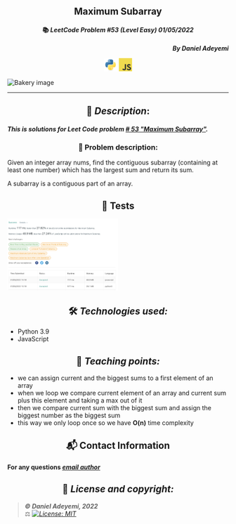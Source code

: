 ## <div align="center">Maximum Subarray</div>

#### <div align="center">📚 _LeetCode Problem #53 (**Level Easy**) 01/05/2022_ </div>

**_<p align="right">By Daniel Adeyemi_**</p>

<p align="center">

<img src="https://raw.githubusercontent.com/devicons/devicon/master/icons/python/python-original.svg" alt="python" width="30"/>
<img alt="JavaScript" width="30px" src="https://raw.githubusercontent.com/github/explore/80688e429a7d4ef2fca1e82350fe8e3517d3494d/topics/javascript/javascript.png" />
</p>

<div><img src="https://st2.depositphotos.com/1001201/5314/i/950/depositphotos_53145427-stock-photo-problem-and-confusion-of-businessman.jpg" alt="Bakery image" width="50%" display="block" margin-left="auto" margin-right="auto"/></div>

---

## <div align="center"> 🚩 _Description_:</div>

##### **_This is solutions for Leet Code problem [# 53 "Maximum Subarray"](https://leetcode.com/problems/maximum-subarray/)._**

### <div align="center"> 🤔 Problem description:

Given an integer array nums, find the contiguous subarray (containing at least one number) which has the largest sum and return its sum.

A subarray is a contiguous part of an array.

## <div align="center"> 🚥 Tests

<img src="assets/1.png" width=50% display="block" margin-left="auto" margin-right="auto"/>

## <div align="center"> 🛠️ _Technologies used:_

- Python 3.9
- JavaScript

## <div align="center"> 🌟 _Teaching points:_

- we can assign current and the biggest sums to a first element of an array
- when we loop we compare current element of an array and current sum plus this element and taking a max out of it
- then we compare current sum with the biggest sum and assign the biggest number as the biggest sum
- this way we only loop once so we have **O(n)** time complexity

## <div align="center"> 📬 Contact Information

#### For any questions _[email author](mailto:adeyemidany+github@gmail.com?subject=[GitHub])_

<a name="license"></a>

## <div align="center"> 📘 _License and copyright:_

> **_© Daniel Adeyemi, 2022_**  
> ⚖️ _[![License: MIT](https://img.shields.io/badge/License-MIT-yellow.svg)](https://opensource.org/licenses/MIT)_
